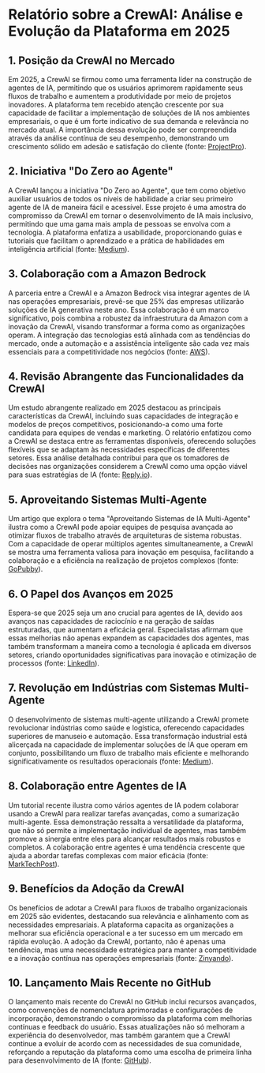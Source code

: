 # Relatório sobre a CrewAI: Análise e Evolução da Plataforma em 2025

## 1. Posição da CrewAI no Mercado
Em 2025, a CrewAI se firmou como uma ferramenta líder na construção de agentes de IA, permitindo que os usuários aprimorem rapidamente seus fluxos de trabalho e aumentem a produtividade por meio de projetos inovadores. A plataforma tem recebido atenção crescente por sua capacidade de facilitar a implementação de soluções de IA nos ambientes empresariais, o que é um forte indicativo de sua demanda e relevância no mercado atual. A importância dessa evolução pode ser compreendida através da análise contínua de seu desempenho, demonstrando um crescimento sólido em adesão e satisfação do cliente (fonte: [ProjectPro](https://www.projectpro.io/article/crew-ai-projects-ideas-and-examples/1117)).

## 2. Iniciativa "Do Zero ao Agente"
A CrewAI lançou a iniciativa "Do Zero ao Agente", que tem como objetivo auxiliar usuários de todos os níveis de habilidade a criar seu primeiro agente de IA de maneira fácil e acessível. Esse projeto é uma amostra do compromisso da CrewAI em tornar o desenvolvimento de IA mais inclusivo, permitindo que uma gama mais ampla de pessoas se envolva com a tecnologia. A plataforma enfatiza a usabilidade, proporcionando guias e tutoriais que facilitam o aprendizado e a prática de habilidades em inteligência artificial (fonte: [Medium](https://medium.com/data-science-collective/from-zero-to-agent-get-started-with-crewai-inuse-crewai-to-build-a-useful-ai-agent-with-just-a-b451cdd5a9c6)).

## 3. Colaboração com a Amazon Bedrock
A parceria entre a CrewAI e a Amazon Bedrock visa integrar agentes de IA nas operações empresariais, prevê-se que 25% das empresas utilizarão soluções de IA generativa neste ano. Essa colaboração é um marco significativo, pois combina a robustez da infraestrutura da Amazon com a inovação da CrewAI, visando transformar a forma como as organizações operam. A integração das tecnologias está alinhada com as tendências do mercado, onde a automação e a assistência inteligente são cada vez mais essenciais para a competitividade nos negócios (fonte: [AWS](https://aws.amazon.com/blogs/machine-learning/build-agentic-systems-with-crewai-and-amazon-bedrock/)).

## 4. Revisão Abrangente das Funcionalidades da CrewAI
Um estudo abrangente realizado em 2025 destacou as principais características da CrewAI, incluindo suas capacidades de integração e modelos de preços competitivos, posicionando-a como uma forte candidata para equipes de vendas e marketing. O relatório enfatizou como a CrewAI se destaca entre as ferramentas disponíveis, oferecendo soluções flexíveis que se adaptam às necessidades específicas de diferentes setores. Essa análise detalhada contribui para que os tomadores de decisões nas organizações considerem a CrewAI como uma opção viável para suas estratégias de IA (fonte: [Reply.io](https://reply.io/blog/crew-ai-review/)).

## 5. Aproveitando Sistemas Multi-Agente
Um artigo que explora o tema "Aproveitando Sistemas de IA Multi-Agente" ilustra como a CrewAI pode apoiar equipes de pesquisa avançada ao otimizar fluxos de trabalho através de arquiteturas de sistema robustas. Com a capacidade de operar múltiplos agentes simultaneamente, a CrewAI se mostra uma ferramenta valiosa para inovação em pesquisa, facilitando a colaboração e a eficiência na realização de projetos complexos (fonte: [GoPubby](https://ai.gopubby.com/harnessing-multi-agent-ai-systems-building-advanced-research-teams-with-crewai-framework-1f3f90f5eb5f)).

## 6. O Papel dos Avanços em 2025
Espera-se que 2025 seja um ano crucial para agentes de IA, devido aos avanços nas capacidades de raciocínio e na geração de saídas estruturadas, que aumentam a eficácia geral. Especialistas afirmam que essas melhorias não apenas expandem as capacidades dos agentes, mas também transformam a maneira como a tecnologia é aplicada em diversos setores, criando oportunidades significativas para inovação e otimização de processos (fonte: [LinkedIn](https://www.linkedin.com/posts/crewai-inc_2025-will-be-monumental-for-ai-agents-activity-7275567567153344512-15Zd)).

## 7. Revolução em Indústrias com Sistemas Multi-Agente
O desenvolvimento de sistemas multi-agente utilizando a CrewAI promete revolucionar indústrias como saúde e logística, oferecendo capacidades superiores de manuseio e automação. Essa transformação industrial está alicerçada na capacidade de implementar soluções de IA que operam em conjunto, possibilitando um fluxo de trabalho mais eficiente e melhorando significativamente os resultados operacionais (fonte: [Medium](https://medium.com/@anandhukrishna091/2025-the-year-of-agentic-ai-building-a-multi-agent-system-with-crewai-and-gemini-1-5-66ce5db7a60c)).

## 8. Colaboração entre Agentes de IA
Um tutorial recente ilustra como vários agentes de IA podem colaborar usando a CrewAI para realizar tarefas avançadas, como a sumarização multi-agente. Essa demonstração ressalta a versatilidade da plataforma, que não só permite a implementação individual de agentes, mas também promove a sinergia entre eles para alcançar resultados mais robustos e completos. A colaboração entre agentes é uma tendência crescente que ajuda a abordar tarefas complexas com maior eficácia (fonte: [MarkTechPost](https://www.marktechpost.com/2025/03/03/building-a-collaborative-ai-workflow-multi-agent-summarization-with-crewai-crewai-tools-and-hugging-face-transformers/)).

## 9. Benefícios da Adoção da CrewAI
Os benefícios de adotar a CrewAI para fluxos de trabalho organizacionais em 2025 são evidentes, destacando sua relevância e alinhamento com as necessidades empresariais. A plataforma capacita as organizações a melhorar sua eficiência operacional e a ter sucesso em um mercado em rápida evolução. A adoção da CrewAI, portanto, não é apenas uma tendência, mas uma necessidade estratégica para manter a competitividade e a inovação contínua nas operações empresariais (fonte: [Zinyando](https://www.zinyando.com/why-you-should-use-crewai-for-your-ai-workflows-in-2025/)).

## 10. Lançamento Mais Recente no GitHub
O lançamento mais recente do CrewAI no GitHub inclui recursos avançados, como convenções de nomenclatura aprimoradas e configurações de incorporação, demonstrando o compromisso da plataforma com melhorias contínuas e feedback do usuário. Essas atualizações não só melhoram a experiência do desenvolvedor, mas também garantem que a CrewAI continue a evoluir de acordo com as necessidades de sua comunidade, reforçando a reputação da plataforma como uma escolha de primeira linha para desenvolvimento de IA (fonte: [GitHub](https://github.com/crewAIInc/crewAI/releases)).